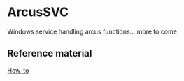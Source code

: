 # ArcusSVC

Windows service handling arcus functions....more to come

## Reference material
[How-to](https://learn.microsoft.com/en-us/dotnet/core/extensions/windows-service)  